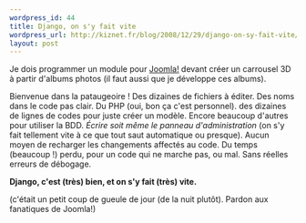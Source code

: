 ```yaml
--- 
wordpress_id: 44
title: Django, on s'y fait vite
wordpress_url: http://kiznet.fr/blog/2008/12/29/django-on-sy-fait-vite/
layout: post
---
```


Je dois programmer un module pour <a href="http://www.joomla.org/">Joomla!</a>
devant créer un carrousel 3D à partir d'albums photos (il faut aussi que je
développe ces albums).

Bienvenue dans la pataugeoire ! Des dizaines de fichiers à éditer. Des noms
dans le code pas clair. Du PHP (oui, bon ça c'est personnel). des dizaines de
lignes de codes pour juste créer un modèle. Encore beaucoup d'autres pour
utiliser la BDD. *Écrire soit même le panneau d'administration* (on s'y fait
tellement vite à ce que tout saut automatique ou presque). Aucun moyen de
recharger les changements affectés au code. Du temps (beaucoup !) perdu, pour
un code qui ne marche pas, ou mal. Sans réelles erreurs de débogage.


**Django, c'est (très) bien, et on s'y fait (très) vite.**

(c'était un petit coup de gueule de jour (de la nuit plutôt). Pardon aux
fanatiques de Joomla!)
